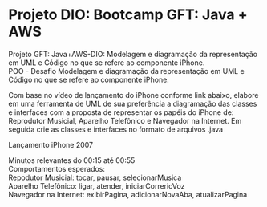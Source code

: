 # Projeto DIO: Bootcamp GFT: Java + AWS
Projeto GFT: Java+AWS-DIO: Modelagem e diagramação da representação em UML e Código no que se refere ao componente iPhone.  
POO - Desafio
Modelagem e diagramação da representação em UML e Código no que se refere ao componente iPhone.

Com base no vídeo de lançamento do iPhone conforme link abaixo, elabore em uma ferramenta de UML de sua preferência a diagramação das classes e interfaces com a proposta de representar os papéis do iPhone de: Reprodutor Musicial, Aparelho Telefônico e Navegador na Internet. Em seguida crie as classes e interfaces no formato de arquivos .java

Lançamento iPhone 2007

Minutos relevantes do 00:15 até 00:55  
Comportamentos esperados:  
Repodutor Musicial: tocar, pausar, selecionarMusica  
Aparelho Telefônico: ligar, atender, iniciarCorrerioVoz  
Navegador na Internet: exibirPagina, adicionarNovaAba, atualizarPagina
